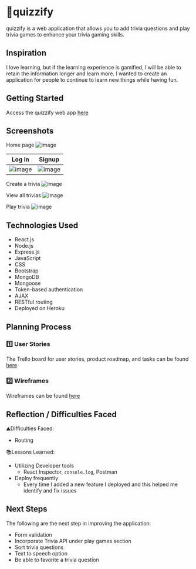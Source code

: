 # 🔮quizzify
quizzify is a web application that allows you to add trivia questions and play trivia games to enhance your trivia gaming skills.

## Inspiration
I love learning, but if the learning experience is gamified, I will be able to retain the information longer and learn more. I wanted to create an application for people to continue to learn new things while having fun.

## Getting Started
Access the quizzify web app [here](https://quizzifyme.herokuapp.com/)

## Screenshots
Home page
![image](screenshots/homepage.PNG)

| Log in | Signup |
| ---- | ------- |
|![image](screenshots/login3.PNG) | ![image](screenshots/signup.PNG)    
  
Create a trivia
![image](screenshots/create.PNG)

View all trivias
![image](screenshots/trivias.PNG)

Play trivia
![image](screenshots/playtrivia.PNG)

## Technologies Used
- React.js
- Node.js
- Express.js
- JavaScript
- CSS
- Bootstrap
- MongoDB
- Mongoose
- Token-based authentication
- AJAX
- RESTful routing
- Deployed on Heroku

## Planning Process

### 1️⃣ User Stories
The Trello board for user stories, product roadmap, and tasks can be found [here](https://trello.com/b/3Jbt30V1/quizzify).

### 2️⃣ Wireframes
Wireframes can be found [here](https://github.com/angelamchoi/react-trivia-game/tree/main/wireframe_pics)


## Reflection / Difficulties Faced

⛰️Difficulties Faced: 
- Routing

📚Lessons Learned:

- Utilizing Developer tools
    - React Inspector, `console.log`, Postman
- Deploy frequently
    - Every time I added a new feature I deployed and this helped me identify and fix issues

## Next Steps
The following are the next step in improving the application:

- Form validation
- Incorporate Trivia API under play games section
- Sort trivia questions
- Text to speech option
- Be able to favorite a trivia question
